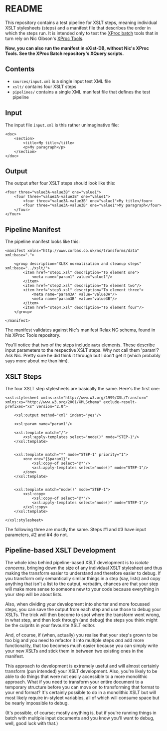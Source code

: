 # README

This repository contains a test pipeline for XSLT steps, meaning individual XSLT stylesheets (steps) and a manifest file that describes the order in which the steps run. It is intended only to test the [XProc batch](https://github.com/sgmlguru/xproc-batch) tools that in turn rely on Nic Gibson's [XProc Tools](https://github.com/Corbas/xproc-tools).

**Now, you can also run the manifest in eXist-DB, without Nic's XProc Tools. See the XProc Batch repository's XQuery scripts.**


## Contents

* `sources/input.xml` is a single input test XML file
* `xslt/` contains four XSLT steps
* `pipelines/` contains a single XML manifest file that defines the test pipeline


## Input

The input file `input.xml` is this rather unimaginative file:

```
<doc>
    <section>
        <title>My title</title>
        <p>My paragraph</p>
    </section>
</doc>
```


## Output

The output after four XSLT steps should look like this:

```
<four three="value3A-value3B" one="value1">
    <four three="value3A-value3B" one="value1">
        <four three="value3A-value3B" one="value1">My title</four>
        <four three="value3A-value3B" one="value1">My paragraph</four>
    </four>
</four>
```


## Pipeline Manifest

The pipeline manifest looks like this:

```
<manifest xmlns="http://www.corbas.co.uk/ns/transforms/data" xml:base=".">
    
    <group description="XLSX normalisation and cleanup steps" xml:base="../xslt/">
        <item href="step1.xsl" description="To element one">
            <meta name="param1" value="value1"/>
        </item>
        <item href="step2.xsl" description="To element two"/>
        <item href="step3.xsl" description="To element three">
            <meta name="param3A" value="value3A"/>
            <meta name="param3B" value="value3B"/>
        </item>
        <item href="step4.xsl" description="To element four"/>
    </group>
    
</manifest>
```

The manifest validates against Nic's manifest Relax NG schema, found in his XProc Tools repository.

You'll notice that two of the steps include `meta` elements. These describe input parameters to the respective XSLT steps. Why not call them 'param'? Ask Nic. Pretty sure he did think it through but I don't get it (which probably says more about me than him).


## XSLT Steps

The four XSLT step stylesheets are basically the same. Here's the first one:

```
<xsl:stylesheet xmlns:xsl="http://www.w3.org/1999/XSL/Transform" xmlns:xs="http://www.w3.org/2001/XMLSchema" exclude-result-prefixes="xs" version="2.0">
    
    <xsl:output method="xml" indent="yes"/>
    
    <xsl:param name="param1"/>
    
    <xsl:template match="/">
        <xsl:apply-templates select="node()" mode="STEP-1"/>
    </xsl:template>
    
    
    <xsl:template match="*" mode="STEP-1" priority="1">
        <one one="{$param1}">
            <xsl:copy-of select="@*"/>
            <xsl:apply-templates select="node()" mode="STEP-1"/>
        </one>
    </xsl:template>
    
    
    <xsl:template match="node()" mode="STEP-1">
        <xsl:copy>
            <xsl:copy-of select="@*"/>
            <xsl:apply-templates select="node()" mode="STEP-1"/>
        </xsl:copy>
    </xsl:template>
    
</xsl:stylesheet>
```

The following three are mostly the same. Steps #1 and #3 have input parameters, #2 and #4 do not.


## Pipeline-based XSLT Development

The whole idea behind pipeline-based XSLT development is to *isolate concerns*, bringing down the size of any individual XSLT stylesheet and thus making the transform easier to understand and therefore easier to debug. If you transform only semantically similar things in a step (say, lists) and copy anything that isn't a list to the output, verbatim, chances are that your step will make more sense to someone new to your code because everything in your step will be about lists.

Also, when dividing your development into shorter and more focussed steps, you can save the output from each step and use those to debug your XSLTs. The trick will then become to spot where the transform went wrong, in what step, and then look through (and debug) the steps you think might be the culprits in your favourite XSLT editor.

And, of course, if (when, actually) you realise that your step's grown to be too big and you need to refactor it into multiple steps *and* add more functionality, that too becomes much easier because you can simply write your new XSLTs and stick them in between two existing ones in the manifest.

This approach to development is extremely useful and will almost certainly transform (pun intended) your XSLT development. Also, you're likely to be able to do things that were not easily accessible to a more monolithic approach. What if you need to transform your entire document to a temporary structure before you can move on to transforming that format to your end format? It's certainly possible to do in a monolithic XSLT but will most likely require in-styleet variables, all of which will consume space but be nearly impossible to debug.

(It's possible, of course; mostly anything is, but if you're running things in batch with multiple input documents and you know you'll want to debug, well, good luck with that.)


